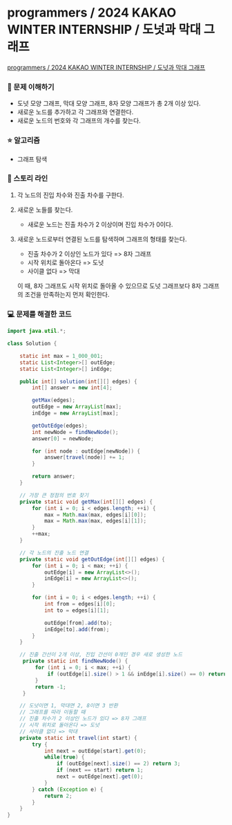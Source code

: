 # programmers / 2024 KAKAO WINTER INTERNSHIP / 도넛과 막대 그래프

[programmers / 2024 KAKAO WINTER INTERNSHIP / 도넛과 막대 그래프](https://school.programmers.co.kr/learn/courses/30/lessons/258711?language=java)

### 🤔 문제 이해하기

- 도넛 모양 그래프, 막대 모양 그래프, 8자 모양 그래프가 총 2개 이상 있다.
- 새로운 노드를 추가하고 각 그래프와 연결한다.
- 새로운 노드의 번호와 각 그래프의 개수를 찾는다.

### ⭐ 알고리즘

- 그래프 탐색

### 📖 스토리 라인

1. 각 노드의 진입 차수와 진출 차수를 구한다.
2. 새로운 노들를 찾는다.
   - 새로운 노드는 진출 차수가 2 이상이며 진입 차수가 0이다.
3. 새로운 노드로부터 연결된 노드를 탐색하며 그래프의 형태를 찾는다.

   - 진출 차수가 2 이상인 노드가 있다 => 8자 그래프
   - 시작 위치로 돌아온다 => 도넛
   - 사이클 없다 => 막대

   이 때, 8자 그래프도 시작 위치로 돌아올 수 있으므로 도넛 그래프보다 8자 그래프의 조건을 만족하는지 먼저 확인한다.

### 💻 문제를 해결한 코드

```java
import java.util.*;

class Solution {

    static int max = 1_000_001;
    static List<Integer>[] outEdge;
    static List<Integer>[] inEdge;

    public int[] solution(int[][] edges) {
        int[] answer = new int[4];

        getMax(edges);
        outEdge = new ArrayList[max];
        inEdge = new ArrayList[max];

        getOutEdge(edges);
        int newNode = findNewNode();
        answer[0] = newNode;

        for (int node : outEdge[newNode]) {
            answer[travel(node)] += 1;
        }

        return answer;
    }

    // 가장 큰 정점의 번호 찾기
    private static void getMax(int[][] edges) {
        for (int i = 0; i < edges.length; ++i) {
            max = Math.max(max, edges[i][0]);
            max = Math.max(max, edges[i][1]);
        }
        ++max;
    }

    // 각 노드의 진출 노드 연결
    private static void getOutEdge(int[][] edges) {
        for (int i = 0; i < max; ++i) {
            outEdge[i] = new ArrayList<>();
            inEdge[i] = new ArrayList<>();
        }

        for (int i = 0; i < edges.length; ++i) {
            int from = edges[i][0];
            int to = edges[i][1];

            outEdge[from].add(to);
            inEdge[to].add(from);
        }
    }

    // 진출 간선이 2개 이상, 진입 간선이 0개인 경우 새로 생성한 노드
     private static int findNewNode() {
         for (int i = 0; i < max; ++i) {
             if (outEdge[i].size() > 1 && inEdge[i].size() == 0) return i;
         }
         return -1;
     }

    // 도넛이면 1, 막대면 2, 8이면 3 반환
    // 그래프를 따라 이동할 때
    // 진출 차수가 2 이상인 노드가 있다 => 8자 그래프
    // 시작 위치로 돌아온다 => 도넛
    // 사이클 없다 => 막대
    private static int travel(int start) {
        try {
            int next = outEdge[start].get(0);
            while(true) {
                if (outEdge[next].size() == 2) return 3;
                if (next == start) return 1;
                next = outEdge[next].get(0);
            }
        } catch (Exception e) {
            return 2;
        }
    }
}
```
